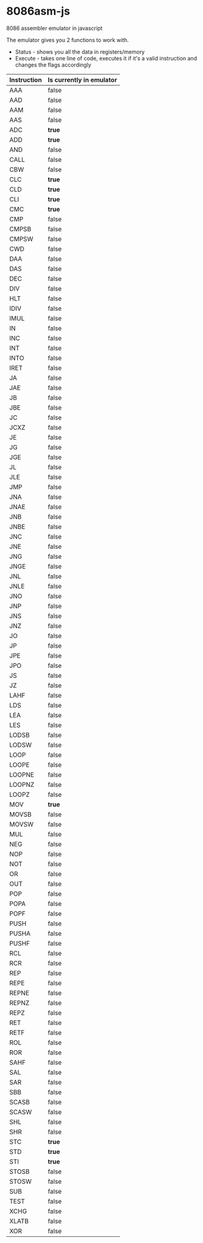 # 8086asm-js
8086 assembler emulator in javascript

The emulator gives you 2 functions to work with.

* Status - shows you all the data in registers/memory
* Execute - takes one line of code, executes it if it's a valid instruction and changes the flags accordingly



| Instruction | Is currently in emulator |
|---|---|
| AAA | false |
| AAD | false |
| AAM | false |
| AAS | false |
| ADC | **true** |
| ADD | **true** |
| AND | false |
| CALL | false |
| CBW | false |
| CLC | **true** |
| CLD | **true** |
| CLI | **true** |
| CMC | **true** |
| CMP | false |
| CMPSB | false |
| CMPSW | false |
| CWD | false |
| DAA | false |
| DAS | false |
| DEC | false |
| DIV | false |
| HLT | false |
| IDIV | false |
| IMUL | false |
| IN | false |
| INC | false |
| INT | false |
| INTO | false |
| IRET | false |
| JA | false |
| JAE | false |
| JB | false |
| JBE | false |
| JC | false |
| JCXZ | false |
| JE | false |
| JG | false |
| JGE | false |
| JL | false |
| JLE | false |
| JMP | false |
| JNA | false |
| JNAE | false |
| JNB | false |
| JNBE | false |
| JNC | false |
| JNE | false |
| JNG | false |
| JNGE | false |
| JNL | false |
| JNLE | false |
| JNO | false |
| JNP | false |
| JNS | false |
| JNZ | false |
| JO | false |
| JP | false |
| JPE | false |
| JPO | false |
| JS | false |
| JZ | false |
| LAHF | false |
| LDS | false |
| LEA | false |
| LES | false |
| LODSB | false |
| LODSW | false |
| LOOP | false |
| LOOPE | false |
| LOOPNE | false |
| LOOPNZ | false |
| LOOPZ | false |
| MOV | **true** |
| MOVSB | false |
| MOVSW | false |
| MUL | false |
| NEG | false |
| NOP | false |
| NOT | false |
| OR | false |
| OUT | false |
| POP | false |
| POPA | false |
| POPF | false |
| PUSH | false |
| PUSHA | false |
| PUSHF | false |
| RCL | false |
| RCR | false |
| REP | false |
| REPE | false |
| REPNE | false |
| REPNZ | false |
| REPZ | false |
| RET | false |
| RETF | false |
| ROL | false |
| ROR | false |
| SAHF | false |
| SAL | false |
| SAR | false |
| SBB | false |
| SCASB | false |
| SCASW | false |
| SHL | false |
| SHR | false |
| STC | **true** |
| STD | **true** |
| STI | **true** |
| STOSB | false |
| STOSW | false |
| SUB | false |
| TEST | false |
| XCHG | false |
| XLATB | false |
| XOR  | false |
